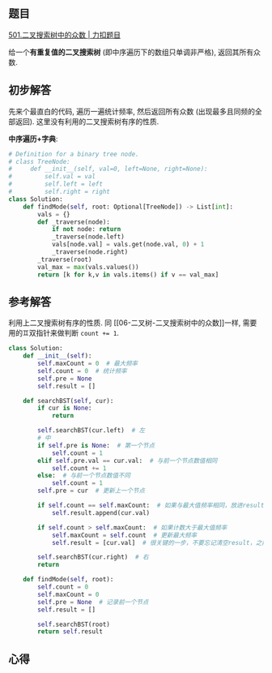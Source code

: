 ## 题目
[501.二叉搜索树中的众数 | 力扣题目](https://leetcode.cn/problems/find-mode-in-binary-search-tree/description/)

给一个**有重复值的二叉搜索树** (即中序遍历下的数组只单调非严格), 返回其所有众数.

## 初步解答
先来个最直白的代码, 遍历一遍统计频率, 然后返回所有众数 (出现最多且同频的全部返回). 这里没有利用的二叉搜索树有序的性质.

**中序遍历+字典**:
```python
# Definition for a binary tree node.
# class TreeNode:
#     def __init__(self, val=0, left=None, right=None):
#         self.val = val
#         self.left = left
#         self.right = right
class Solution:
    def findMode(self, root: Optional[TreeNode]) -> List[int]:
        vals = {}
        def _traverse(node):
            if not node: return
            _traverse(node.left)
            vals[node.val] = vals.get(node.val, 0) + 1
            _traverse(node.right)
        _traverse(root)
        val_max = max(vals.values())
        return [k for k,v in vals.items() if v == val_max]
```

## 参考解答
利用上二叉搜索树有序的性质. 同 [[06-二叉树-二叉搜索树中的众数]]一样, 需要用的♊双指针来做判断 `count += 1`.
```python
class Solution:
    def __init__(self):
        self.maxCount = 0  # 最大频率
        self.count = 0  # 统计频率
        self.pre = None
        self.result = []

    def searchBST(self, cur):
        if cur is None:
            return

        self.searchBST(cur.left)  # 左
        # 中
        if self.pre is None:  # 第一个节点
            self.count = 1
        elif self.pre.val == cur.val:  # 与前一个节点数值相同
            self.count += 1
        else:  # 与前一个节点数值不同
            self.count = 1
        self.pre = cur  # 更新上一个节点

        if self.count == self.maxCount:  # 如果与最大值频率相同，放进result中
            self.result.append(cur.val)

        if self.count > self.maxCount:  # 如果计数大于最大值频率
            self.maxCount = self.count  # 更新最大频率
            self.result = [cur.val]  # 很关键的一步，不要忘记清空result，之前result里的元素都失效了

        self.searchBST(cur.right)  # 右
        return

    def findMode(self, root):
        self.count = 0
        self.maxCount = 0
        self.pre = None  # 记录前一个节点
        self.result = []

        self.searchBST(root)
        return self.result
```



## 心得